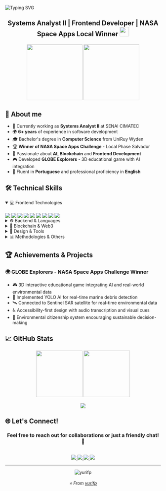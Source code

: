 ![Typing SVG](https://readme-typing-svg.herokuapp.com/?color=00D9FF&size=35&center=true&vCenter=true&width=1000&lines=Hello,+I'm+Yuri+Ferreira+Paulo!;Welcome+to+my+GitHub+profile!+🚀)

<h2 align="center">
  
  Systems Analyst II | Frontend Developer | NASA Space Apps Local Winner 
  <img src="https://media.giphy.com/media/hvRJCLFzcasrR4ia7z/giphy.gif" width="30px">
</h2>

<div align="center">
  <img height="180em" src="https://github-readme-stats.vercel.app/api?username=yurifp&show_icons=true&theme=tokyonight&include_all_commits=true&count_private=true"/>
  <img height="180em" src="https://github-readme-stats.vercel.app/api/top-langs/?username=yurifp&layout=compact&langs_count=10&theme=tokyonight"/>
</div>

## 🚀 **About me**
* 💼 Currently working as **Systems Analyst II** at SENAI CIMATEC
*  🌍 **6+ years** of experience in software development
*  🎓 Bachelor's degree in **Computer Science** from UniRuy Wyden
* 🏆 **Winner of NASA Space Apps Challenge** - Local Phase Salvador
* 🤖 Passionate about **AI, Blockchain** and **Frontend Development**
* 🎮 Developed **GLOBE Explorers** - 3D educational game with AI integration
* 💬 Fluent in **Portuguese** and professional proficiency in **English**

## 🛠️ **Technical Skills**

<details open>
<summary>💻 Frontend Technologies</summary>
<br>
<img align="center" src="https://img.shields.io/badge/HTML5-%23E34F26.svg?style=for-the-badge&logo=html5&logoColor=white">
<img align="center" src="https://img.shields.io/badge/CSS3-%231572B6.svg?style=for-the-badge&logo=css3&logoColor=white">
<img align="center" src="https://img.shields.io/badge/JavaScript-%23323330.svg?style=for-the-badge&logo=javascript&logoColor=%23F7DF1E">
<img align="center" src="https://img.shields.io/badge/TypeScript-%23007ACC.svg?style=for-the-badge&logo=typescript&logoColor=white">
<img align="center" src="https://img.shields.io/badge/React-%2320232a.svg?style=for-the-badge&logo=react&logoColor=%2361DAFB">
<img align="center" src="https://img.shields.io/badge/Angular-%23DD0031.svg?style=for-the-badge&logo=angular&logoColor=white">
<img align="center" src="https://img.shields.io/badge/Vue.js-%2335495e.svg?style=for-the-badge&logo=vuedotjs&logoColor=%234FC08D">
<img align="center" src="https://img.shields.io/badge/jQuery-%230769AD.svg?style=for-the-badge&logo=jquery&logoColor=white">
<img align="center" src="https://img.shields.io/badge/Bootstrap-%238511FA.svg?style=for-the-badge&logo=bootstrap&logoColor=white">
</details>

<details>
<summary>⚙️ Backend & Languages</summary>
<br>
<img align="center" src="https://img.shields.io/badge/Node.js-6DA55F?style=for-the-badge&logo=node.js&logoColor=white">
<img align="center" src="https://img.shields.io/badge/Python-3670A0?style=for-the-badge&logo=python&logoColor=ffdd54">
<img align="center" src="https://img.shields.io/badge/Java-%23ED8B00.svg?style=for-the-badge&logo=openjdk&logoColor=white">
<img align="center" src="https://img.shields.io/badge/C%23-239120?style=for-the-badge&logo=csharp&logoColor=white">
</details>

<details>
<summary>🔗 Blockchain & Web3</summary>
<br>
<img align="center" src="https://img.shields.io/badge/Solidity-%23363636.svg?style=for-the-badge&logo=solidity&logoColor=white">
<img align="center" src="https://img.shields.io/badge/Web3.js-F16822?style=for-the-badge&logo=web3.js&logoColor=white">
<img align="center" src="https://img.shields.io/badge/Ethereum-3C3C3D?style=for-the-badge&logo=Ethereum&logoColor=white">
</details>

<details>
<summary>🎨 Design & Tools</summary>
<br>
<img align="center" src="https://img.shields.io/badge/Figma-%23F24E1E.svg?style=for-the-badge&logo=figma&logoColor=white">
<img align="center" src="https://img.shields.io/badge/Unity-%23000000.svg?style=for-the-badge&logo=unity&logoColor=white">
<img align="center" src="https://img.shields.io/badge/VS%20Code-0078d7.svg?style=for-the-badge&logo=visual-studio-code&logoColor=white">
</details>

<details>
<summary>📊 Methodologies & Others</summary>
<br>
<img align="center" src="https://img.shields.io/badge/SCRUM-6DB33F?style=for-the-badge&logo=spring&logoColor=white">
<img align="center" src="https://img.shields.io/badge/Kanban-0052CC?style=for-the-badge&logo=kanban&logoColor=white">
<img align="center" src="https://img.shields.io/badge/Git-%23F05033.svg?style=for-the-badge&logo=git&logoColor=white">
<img align="center" src="https://img.shields.io/badge/GitHub-%23121011.svg?style=for-the-badge&logo=github&logoColor=white">
</details>

## 🏆 **Achievements & Projects**

### 🌍 GLOBE Explorers - NASA Space Apps Challenge Winner
* 🎮 3D interactive educational game integrating AI and real-world environmental data
* 🤖 Implemented YOLO AI for real-time marine debris detection
* 🛰️ Connected to Sentinel SAR satellite for real-time environmental data
* ♿ Accessibility-first design with audio transcription and visual cues
* 🌱 Environmental citizenship system encouraging sustainable decision-making

## 📈 **GitHub Stats**

<div align="center">
  <img height="150" src="https://github-readme-streak-stats.herokuapp.com/?user=yurifp&theme=tokyonight&hide_border=false"/>
  <img height="150" src="https://github-readme-stats.vercel.app/api?username=yurifp&show_icons=true&theme=tokyonight&rank_icon=github"/>
</div>

<div align="center">
  <br>
  <img src="https://github-profile-trophy.vercel.app/?username=yurifp&theme=tokyonight&no-frame=false&no-bg=false&margin-w=4&row=1" />
</div>

## 🌐 **Let's Connect!**

<div align="center">
  <h3>Feel free to reach out for collaborations or just a friendly chat! 💬</h3>
  <br>
  <a href="mailto:yuriferreirap@gmail.com">
    <img src="https://img.shields.io/badge/Gmail-D14836?style=for-the-badge&logo=gmail&logoColor=white" />
  </a>
  <a href="https://www.linkedin.com/in/yuri-ferreira-paulo" target="_blank">
    <img src="https://img.shields.io/badge/LinkedIn-0077B5?style=for-the-badge&logo=linkedin&logoColor=white" />
  </a>
  <a href="https://github.com/yurifp" target="_blank">
    <img src="https://img.shields.io/badge/GitHub-100000?style=for-the-badge&logo=github&logoColor=white" />
  </a>
  <a href="https://yurifp.dev" target="_blank">
    <img src="https://img.shields.io/badge/Portfolio-FF5722?style=for-the-badge&logo=google-chrome&logoColor=white" />
  </a>
</div>

---

<div align="center">
  <img src="https://komarev.com/ghpvc/?username=yurifp&label=Profile%20views&color=0e75b6&style=flat" alt="yurifp" />
  <br><br>
  <i>⭐️ From <a href="https://github.com/yurifp">yurifp</a></i>
</div>
